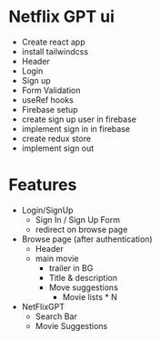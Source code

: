 # Netflix GPT ui

- Create react app
- install tailwindcss
- Header
- Login
- Sign up
- Form Validation
- useRef hooks
- Firebase setup
- create sign up user in firebase
- implement sign in in firebase
- create redux store
- implement sign out

# Features

- Login/SignUp
  - Sign In / Sign Up Form
  - redirect on browse page
- Browse page (after authentication)
  - Header
  - main movie
    - trailer in BG
    - Title & description
    - Move suggestions
      - Movie lists * N
- NetFlixGPT
  - Search Bar
  - Movie Suggestions